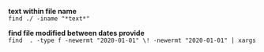 **text within file name**</br>
`find ./ -iname "*text*"`

**find file modified between dates provide**</br>
`find  . -type f -newermt "2020-01-01" \! -newermt "2020-01-01" | xargs`
